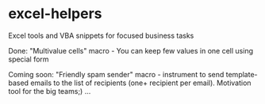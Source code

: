 # excel-helpers
Excel tools and VBA snippets for focused business tasks

Done:
"Multivalue cells" macro - You can keep few values in one cell using special form

Coming soon:
"Friendly spam sender" macro - instrument to send template-based emails to the list of recipients (one+ recipient per email). Motivation tool for the big teams;)
...
